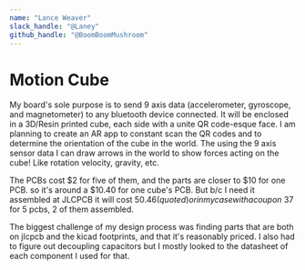 ```yaml
---
name: "Lance Weaver"
slack_handle: "@Laney"
github_handle: "@BoomBoomMushroom"
---
```


# Motion Cube

<!-- Describe your board in 2-3 sentences. What are you making? What will it do? -->
My board's sole purpose is to send 9 axis data (accelerometer, gyroscope, and magnetometer) to any bluetooth device connected. It will be enclosed in a 3D/Resin printed cube, each side with a unite QR code-esque face.
I am planning to create an AR app to constant scan the QR codes and to determine the orientation of the cube in the world. The using the 9 axis sensor data I can draw arrows in the world to show forces acting on the cube! Like rotation velocity, gravity, etc.

<!-- How much is it going to cost? -->
The PCBs cost $2 for five of them, and the parts are closer to $10 for one PCB. so it's around a $10.40 for one cube's PCB. But b/c I need it assembled at JLCPCB it will cost $50.46 (quoted) or in my case with a coupon ~$37 for 5 pcbs, 2 of them assembled.

<!-- Tell us a little bit about your design process. What were some challenges? What helped? ***Totally optional*** -->
The biggest challenge of my design process was finding parts that are both on jlcpcb and the kicad footprints, and that it's reasonably priced. I also had to figure out decoupling capacitors but I mostly looked to the datasheet of each component I used for that.
